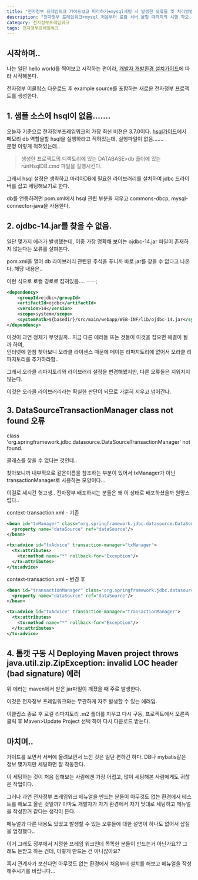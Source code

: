 ```yaml
---
title: "전자정부 프레임워크 가이드보고 따라하기+mysql세팅 시 발생한 오류들 및 처리방법"
description: "전자정부 프레임워크+mysql 처음부터 로컬 서버 올릴 때까지의 시행 착오."
category: 전자정부프레임워크
tags: 전자정부프레임워크
--- 
```


## 시작하며..
나는 일단 hello world를 찍어보고 시작하는 편이라, <a href="https://www.egovframe.go.kr/wiki/doku.php?id=egovframework:dev3.7:clntinstall" target="_blank">개발자 개발환경 설치가이드</a>에 따라 시작해본다.

전자정부 이클립스 다운로드 후 example source를 포함하는 새로운 전자정부 프로젝트를 생성한다.

## 1. 샘플 소스에 hsql이 없음.......
오늘자 기준으로 전자정부프레임워크의 가장 최신 버젼은 3.7.0이다.
<a href="http://www.egovframe.go.kr/wiki/doku.php?id=egovframework:dev2:imp:dbio_editor:hsqldb_guide" target="_blank">hsql가이드</a>에서 메모리 db 역할을할 hsql을 실행하라고 적혀있는데, 실행파일이 없음.......  
분명 이렇게 적혀있는데..
> 생성한 프로젝트의 디렉토리에 있는 DATABASE>db 폴더에 있는 runHsqlDB.cmd 파일을 실행시킨다.

그래서 hsql 설정은 생략하고 마리아DB에 필요한 라이브러리를 설치하여 jdbc 드라이버를 잡고 세팅해보기로 한다.

db를 연동하려면 pom.xml에서 hsql 관련 부분을 지우고 commons-dbcp, mysql-connector-java을 사용한다.

## 2. ojdbc-14.jar를 찾을 수 없음.
일단 몇가지 에러가 발생했는데, 이중 가장 명확해 보이는 ojdbc-14.jar 파일이 존재하지 않는다는 오류를 살펴본다.

pom.xml을 열어 db 라이브러리 관련된 주석을 푸니까 바로 jar를 찾을 수 없다고 나온다. 해당 내용은..

이런 식으로 로컬 경로로 잡혀있음.... ㅡㅡ;
``` xml
<dependency>
    <groupId>ojdbc</groupId>
    <artifactId>ojdbc</artifactId>
    <version>14</version>
    <scope>system</scope>
    <systemPath>${basedir}/src/main/webapp/WEB-INF/lib/ojdbc-14.jar</systemPath> 
</dependency>
```
이것이 과연 정체가 무엇일까.. 지금 다른 에러들 뜨는 것들이 이것을 잡으면 해결이 될까 하여,  
인터넷에 한참 찾아보니 오라클 라이센스 때문에 메이븐 리파지토리에 없어서 오라클 리파지토리를 추가하라함..

그래서 오라클 리파지토리와 라이브러리 설정을 변경해봤지만, 다른 오류들은 지워지지 않는다.

이것은 오라클 라이브러리라는 확실한 판단이 되므로 가뿐히 지우고 넘어간다.


## 3. DataSourceTransactionManager class not found 오류

class 'org.springframework.jdbc.datasource.DataSourceTransactionManager' not found.

클래스를 찾을 수 없다는 것인데..

찾아보니까 내부적으로 같은이름을 참조하는 부분이 있어서 txManager가 아닌 transactionManager로 사용하는 모양이다...

이걸로 세시간 헛고생.. 전자정부 배포하시는 분들은 왜 이 상태로 배포하셨을까 원망스럽다..

context-transaction.xml - 기존
``` xml
<bean id="txManager" class="org.springframework.jdbc.datasource.DataSourceTransactionManager">
  <property name="dataSource" ref="dataSource"/>
</bean>

<tx:advice id="txAdvice" transaction-manager="txManager">
  <tx:attributes>
    <tx:method name="*" rollback-for="Exception"/>
  </tx:attributes>
</tx:advice>
```

context-transaction.xml - 변경 후
``` xml
<bean id="transactionManager" class="org.springframework.jdbc.datasource.DataSourceTransactionManager">
  <property name="dataSource" ref="dataSource"/>
</bean>

<tx:advice id="txAdvice" transaction-manager="transactionManager">
  <tx:attributes>
    <tx:method name="*" rollback-for="Exception"/>
  </tx:attributes>
</tx:advice>
```

## 4. 톰캣 구동 시 Deploying Maven project throws java.util.zip.ZipException: invalid LOC header (bad signature) 에러
위 에러는 maven에서 받은 jar파일이 깨졌을 때 주로 발생한다.

이것은 전자정부 프레임워크와는 무관하게 자주 발생할 수 있는 에러임.

이클립스 종료 후 로컬 리파지토리 .m2 폴더를 지우고 다시 구동, 프로젝트에서 오른쪽 클릭 후 Maven>Update Project 선택 하여 다시 다운로드 받는다.

## 마치며..
가이드를 보면서 서버에 올려보면서 느낀 것은 일단 편하긴 하다. DB나 mybatis같은 정보 몇가지만 세팅하면 잘 작동한다.

이 세팅하는 것이 처음 접해보는 사람에겐 가장 어렵고, 많이 세팅해본 사람에게도 귀찮은 작업이다.

그러나 과연 전자정부 프레임워크 메뉴얼을 만드는 분들이 아무것도 없는 환경에서 테스트를 해보고 올린 것일까? 아마도 개발자가 자기 환경에서 자기 멋대로 세팅하고 메뉴얼을 작성한거 같다는 생각이 든다.

메뉴얼과 다른 내용도 있었고 발생할 수 있는 오류들에 대한 설명이 하나도 없어서 삽질을 엄청했다..

이거 그래도 정부에서 지정한 프레임 워크인데 똑똑한 분들이 만드는거 아닌가요?? 그래도 돈받고 하는 건데, 이렇게 만드는 건 아니잖아요?

혹시 관계자가 보신다면 아무것도 없는 환경에서 처음부터 설치를 해보고 메뉴얼을 작성해주시기를 바랍니다...
